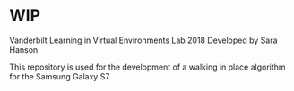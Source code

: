 # WIP
Vanderbilt Learning in Virtual Environments Lab 2018
Developed by Sara Hanson

This repository is used for the development of a walking in place algorithm for the Samsung 
Galaxy S7.

